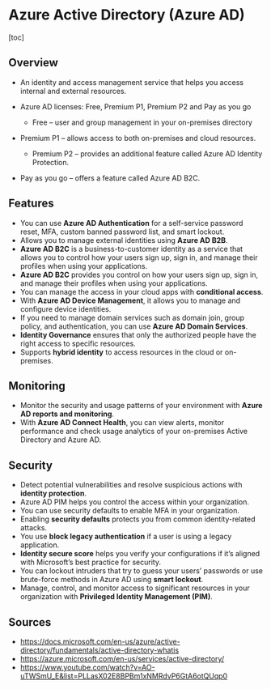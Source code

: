 # Azure Active Directory (Azure AD)

[toc]

## Overview

- An identity and access management service that helps you access internal and external resources.

- Azure AD licenses: Free, Premium P1, Premium P2 and Pay as you go

  - Free – user and group management in your on-premises directory
- Premium P1 – allows access to both on-premises and cloud resources.
  - Premium P2 – provides an additional feature called Azure AD Identity Protection.
- Pay as you go – offers a feature called Azure AD B2C.

## Features

- You can use **Azure AD Authentication** for a self-service password reset, MFA, custom banned password list, and smart lockout.
- Allows you to manage external identities using **Azure AD B2B**.
- **Azure AD B2C** is a business-to-customer identity as a  service that allows you to control how your users sign up, sign in, and  manage their profiles when using your applications.
- **Azure AD B2C** provides you control on how your users sign up, sign in, and manage their profiles when using your applications.
- You can manage the access in your cloud apps with **conditional access**.
- With **Azure AD Device Management**, it allows you to manage and configure device identities.
- If you need to manage domain services such as domain join, group policy, and authentication, you can use **Azure AD Domain Services**.
- **Identity Governance** ensures that only the authorized people have the right access to specific resources.
- Supports **hybrid identity** to access resources in the cloud or on-premises.

## Monitoring

- Monitor the security and usage patterns of your environment with **Azure AD reports and monitoring**.
- With **Azure AD Connect Health**, you can view alerts, monitor performance and check usage analytics of your on-premises Active Directory and Azure AD.

## Security

- Detect potential vulnerabilities and resolve suspicious actions with **identity protection**.
- Azure AD PIM helps you control the access within your organization.
- You can use security defaults to enable MFA in your organization.
- Enabling **security defaults** protects you from common identity-related attacks.
- You use **block legacy authentication** if a user is using a legacy application.
- **Identity secure score** helps you verify your configurations if it’s aligned with Microsoft’s best practice for security.
- You can lockout intruders that try to guess your users’ passwords or use brute-force methods in Azure AD using **smart lockout**.
- Manage, control, and monitor access to significant resources in your organization with **Privileged Identity Management (PIM)**.

## Sources   

- https://docs.microsoft.com/en-us/azure/active-directory/fundamentals/active-directory-whatis   
- https://azure.microsoft.com/en-us/services/active-directory/
- https://www.youtube.com/watch?v=AO-uTWSmU_E&list=PLLasX02E8BPBm1xNMRdvP6GtA6otQUqp0